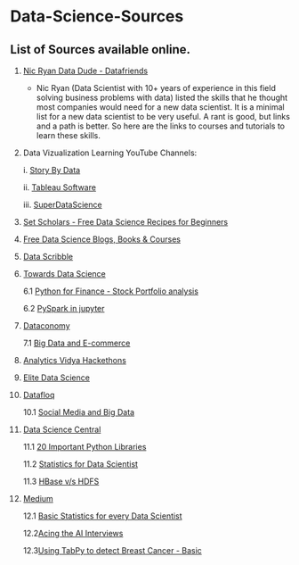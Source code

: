 # Data-Science-Sources

## List of Sources available online.

1. [Nic Ryan Data Dude - Datafriends](https://www.datafriends.rocks/single-post/2018/03/06/8020-Data-Science)
   -  Nic Ryan (Data Scientist with 10+ years of experience in this field solving business problems with data) listed the skills that he thought most companies would need for a new data scientist. It is a minimal list for a new data          scientist to be very useful. A rant is good, but links and a path is better. So here are the links to courses and tutorials to learn        these skills. 
   
2. Data Vizualization Learning YouTube Channels:


    i. [Story By Data](https://www.youtube.com/channel/UCU9GTVEPqlSNRDHypVf3BRw/playlists)
    
    
    ii. [Tableau Software](https://www.youtube.com/channel/UCWGrtxO6JrPSDUcgp3Qm_Gw)
    
    
    iii. [SuperDataScience](https://www.youtube.com/channel/UCHBWJGoZMkhJyElgvuN1U1w)
 
3. [Set Scholars - Free Data Science Recipes for Beginners](https://setscholars.com/)


4. [Free Data Science Blogs, Books & Courses](https://phoenixts.com/blog/free-data-science-blogs-books-and-courses/)

5. [Data Scribble](http://www.datascribble.com/)

6. [Towards Data Science](https://towardsdatascience.com/)
           
      6.1 [Python for Finance - Stock Portfolio analysis](https://towardsdatascience.com/python-for-finance-stock-portfolio-analyses-6da4c3e61054)
     
     6.2 [PySpark in jupyter](https://towardsdatascience.com/how-to-use-pyspark-on-your-computer-9c7180075617)
             
             
 7. [Dataconomy](http://dataconomy.com/)
    
      7.1 [Big Data and E-commerce](http://dataconomy.com/2018/02/5-ways-big-data-analytics-will-impact-e-commerce-2018/?utm_content=69593379&utm_medium=social&utm_source=linkedin)


8. [Analytics Vidya Hackethons](https://datahack.analyticsvidhya.com/contest/all/)

9. [Elite Data Science](https://elitedatascience.com/)

10. [Datafloq](https://datafloq.com/)
 
     10.1 [Social Media and Big Data](https://datafloq.com/read/how-social-media-companies-use-big-data/1957?utm_content=69471844&utm_medium=social&utm_source=linkedin)
     
11. [Data Science Central](https://www.datasciencecentral.com/)

      11.1 [20 Important Python Libraries](https://www.datasciencecentral.com/profiles/blogs/top-20-python-libraries-for-data-science-in-2018)
      
      11.2 [Statistics for Data Scientist](https://www.datasciencecentral.com/profiles/blogs/22-great-articles-about-statistics-for-data-scientists)
      
      11.3 [HBase v/s HDFS](https://www.datasciencecentral.com/profiles/blogs/hdfs-vs-hbase-all-you-need-to-know)
      
 12. [Medium](https://medium.com/)
 
     12.1 [Basic Statistics for every Data Scientist](https://medium.com/@SeattleDataGuy/statistics-review-for-data-scientists-and-management-df8f94760221)
     
     12.2[Acing the AI Interviews](https://medium.com/acing-ai/acing-ai-interviews/home)
     
     12.3[Using TabPy to detect Breast Cancer - Basic](https://medium.com/acing-ai/how-i-used-na%C3%AFve-bayes-and-logistic-regression-to-detect-breast-cancer-using-tabpy-f25a623e0ae1)      
      
   
